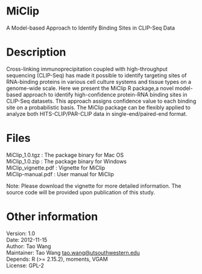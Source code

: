 MiClip
======

A Model-based Approach to Identify Binding Sites in CLIP-Seq Data  

Description
===========

Cross-linking immunoprecipitation coupled with high-throughput sequencing (CLIP-Seq) has made it possible to identify targeting sites of RNA-binding proteins in various cell culture systems and tissue types on a genome-wide scale. Here we present the MiClip R package,a novel model-based approach to identify high-confidence protein-RNA binding sites in CLIP-Seq datasets. This approach assigns confidence value to each binding site on a probabilistic basis. The MiClip package can be flexibly applied to analyze both HITS-CLIP/PAR-CLIP data in single-end/paired-end format.  

Files
=====

MiClip_1.0.tgz : The package binary for Mac OS  
MiClip_1.0.zip : The package binary for Windows  
MiClip_vignette.pdf : Vignette for MiClip  
MiClip-manual.pdf : User manual for MiClip  

Note: Please download the vignette for more detailed information. The source code will be provided upon publication of this study.  

Other information
=================

Version: 1.0  
Date: 2012-11-15  
Author: Tao Wang  
Maintainer: Tao Wang <tao.wang@utsouthwestern.edu>  
Depends: R (>= 2.15.2), moments, VGAM  
License: GPL-2  
